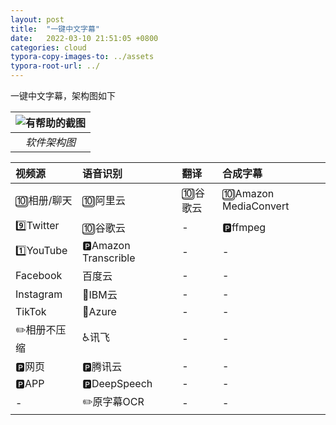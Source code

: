 ```yaml
---
layout: post
title:  "一键中文字幕"
date:   2022-03-10 21:51:05 +0800
categories: cloud
typora-copy-images-to: ../assets
typora-root-url: ../
---
```


一键中文字幕，架构图如下

| ![有帮助的截图](/assets/onekey_srt_jiagou.jpg) |
| :----------------------------------------: |
|          *软件架构图*          |

| 视频源 | 语音识别 | 翻译 | 合成字幕 |
| :---- | :---- | :---- | :---- |
| :keycap_ten:相册/聊天 | :keycap_ten:阿里云 | :keycap_ten:谷歌云 | :keycap_ten:Amazon MediaConvert  |
| :nine:Twitter | :keycap_ten:谷歌云 | - |  :parking:ffmpeg |
| :one:YouTube       | :parking:Amazon Transcrible | - | - |
| Facebook      | 百度云 | -| - |
| Instagram     | :no_entry_sign:IBM云 | - |  - |
| TikTok        | :no_entry_sign:Azure | - |  - |
| :pencil2:相册不压缩      | :wheelchair:讯飞 | - |  - |
| :parking:网页       | :parking:腾讯云 | - |  - |
| :parking:APP  | :parking:DeepSpeech | - |  - |
| -             | :pencil2:原字幕OCR | - |  - |
